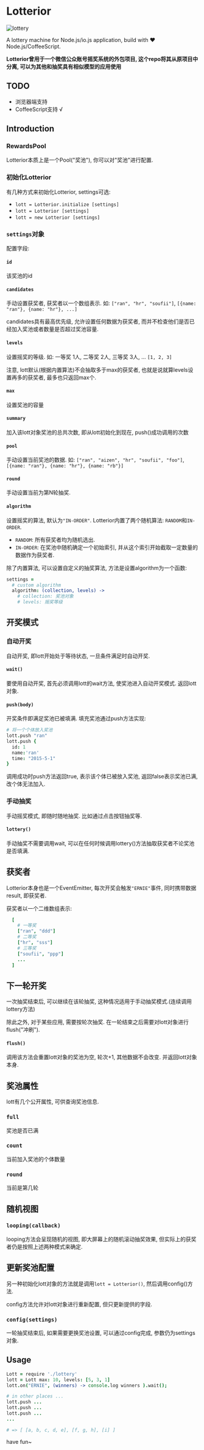 
# Lotterior

![lottery](http://lewis-manning.co.uk/wp-content/uploads/2015/01/Lottery-Balls-014.jpg)

A lottery machine for Node.js/io.js application, build with ❤ Node.js/CoffeeScript.

**Lotterior曾用于一个微信公众账号摇奖系统的外包项目, 这个repo将其从原项目中分离, 可以为其他和抽奖具有相似模型的应用使用**

## TODO

+ 浏览器端支持
+ CoffeeScript支持 √

## Introduction

### RewardsPool
Lotterior本质上是一个Pool("奖池"), 你可以对"奖池"进行配置.

### 初始化Lotterior

有几种方式来初始化Lotterior, settings可选:

+ `lott = Lotterior.initialize [settings]`
+ `lott = Lotterior [settings] `
+ `lott = new Lotterior [settings] `

### `settings`对象

配置字段:

#### `id`
该奖池的id

#### `candidates`
手动设置获奖者, 获奖者以一个数组表示. 如: `["ran", "hr", "soufii"]`, `[{name: "ran"}, {name: "hr"}, ...]`

candidates具有最高优先级, 允许设置任何数据为获奖者, 而并不检查他们是否已经加入奖池或者数量是否超过奖池容量.

#### `levels`
设置摇奖的等级. 如: 一等奖 1人, 二等奖 2人, 三等奖 3人, ... `[1, 2, 3]`

注意, lott默认(根据内置算法)不会抽取多于max的获奖者, 也就是说就算levels设置再多的获奖者, 最多也只返回max个.

#### `max`
设置奖池的容量

#### `summary`
加入该lott对象奖池的总共次数, 即从lott初始化到现在, push()成功调用的次数

#### `pool`
手动设置当前奖池的数据. 如: `["ran", "aizen", "hr", "soufii", "foo"]`, `[{name: "ran"}, {name: "hr"}, {name: "rb"}]`

#### `round`
手动设置当前为第N轮抽奖.

#### `algorithm`
设置摇奖的算法, 默认为`"IN-ORDER"`. Lotterior内置了两个随机算法: `RANDOM`和`IN-ORDER`.

+ `RANDOM`: 所有获奖者均为随机选出.
+ `IN-ORDER`: 在奖池中随机确定一个初始索引, 并从这个索引开始截取一定数量的数据作为获奖者.

除了内置算法, 可以设置自定义的抽奖算法, 方法是设置algorithm为一个函数:

```coffee
settings = 
  # custom algorithm
  algorithm: (collection, levels) ->
    # collection: 奖池对象
    # levels: 摇奖等级
```

## 开奖模式

### 自动开奖
自动开奖, 即lott开始处于等待状态, 一旦条件满足时自动开奖.

#### `wait()`
要使用自动开奖, 首先必须调用lott的wait方法, 使奖池进入自动开奖模式. 返回lott对象.

#### `push(body)`
开奖条件即满足奖池已被填满. 填充奖池通过push方法实现:

```coffee
# 将一个个体放入奖池
lott.push "ran"
lott.push {
  id: 1
  name:'ran'
  time: "2015-5-1"
}
```

调用成功时push方法返回true, 表示该个体已被放入奖池, 返回false表示奖池已满, 改个体无法加入.

### 手动抽奖
手动摇奖模式, 即随时随地抽奖. 比如通过点击按钮抽奖等.

#### `lottery()`
手动抽奖不需要调用wait, 可以在任何时候调用lottery()方法抽取获奖者不论奖池是否填满.

## 获奖者
Lotterior本身也是一个EventEmitter, 每次开奖会触发`"ERNIE"`事件, 同时携带数据result, 即获奖者.

获奖者以一个二维数组表示:

```coffee
  [ 
    # 一等奖
    ["ran", "ddd"]
    # 二等奖
    ["hr", "sss"]
    # 三等奖
    ["soufii", "ppp"]
    ...
  ]
```

## 下一轮开奖
一次抽奖结束后, 可以继续在该轮抽奖, 这种情况适用于手动抽奖模式.(连续调用lottery方法)

除此之外, 对于某些应用, 需要按轮次抽奖. 在一轮结束之后需要对lott对象进行flush("冲刷").

#### `flush()`
调用该方法会重置lott对象的奖池为空, 轮次+1, 其他数据不会改变. 并返回lott对象本身.

## 奖池属性
lott有几个公开属性, 可供查询奖池信息.

### `full`
奖池是否已满

### `count`
当前加入奖池的个体数量

### `round`
当前是第几轮

## 随机视图

### `looping(callback)`
looping方法会呈现随机的视图, 即大屏幕上的随机滚动抽奖效果, 但实际上的获奖者仍是按照上述两种模式来确定.

## 更新奖池配置
另一种初始化lott对象的方法就是调用`lott = Lotterior()`, 然后调用config()方法.

config方法允许对lott对象进行重新配置, 但只更新提供的字段.

### `config(settings)`
一轮抽奖结束后, 如果需要更换奖池设置, 可以通过config完成, 参数仍为settings对象.

## Usage

```coffee
Lott = require './lottery'
lott = Lott max: 10, levels: [5, 3, 1]
lott.on("ERNIE", (winners) -> console.log winners ).wait();

# in other places ...
lott.push ...
lott.push ...
lott.push ...
...

# => [ [a, b, c, d, e], [f, g, h], [i] ]
```

have fun~

